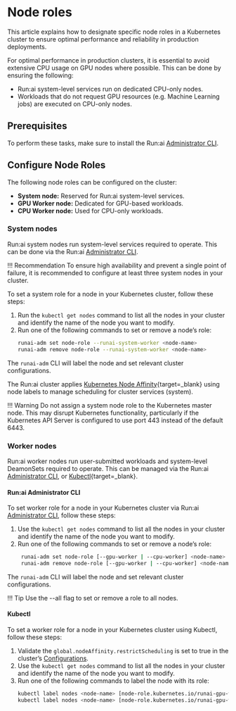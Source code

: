 # Node roles

This article explains how to designate specific node roles in a Kubernetes cluster to ensure optimal performance and reliability in production deployments.

For optimal performance in production clusters, it is essential to avoid extensive CPU usage on GPU nodes where possible. This can be done by ensuring the following:

* Run:ai system-level services run on dedicated CPU-only nodes.
* Workloads that do not request GPU resources (e.g. Machine Learning jobs) are executed on CPU-only nodes.


## Prerequisites

To perform these tasks, make sure to install the Run:ai [Administrator CLI](cli-admin-install.md).

## Configure Node Roles

The following node roles can be configured on the cluster:

* __System node:__ Reserved for Run:ai system-level services.
* __GPU Worker node:__ Dedicated for GPU-based workloads.
* __CPU Worker node:__ Used for CPU-only workloads.

### System nodes

Run:ai system nodes run system-level services required to operate. This can be done via the Run:ai [Administrator CLI](cli-admin-install.md).

!!! Recommendation
    To ensure high availability and prevent a single point of failure, it is recommended to configure at least three system nodes in your cluster.

To set a system role for a node in your Kubernetes cluster, follow these steps:

1. Run the `kubectl get nodes` command to list all the nodes in your cluster and identify the name of the node you want to modify.
2. Run one of the following commands to set or remove a node’s role:
    ```bash
    runai-adm set node-role --runai-system-worker <node-name>
    runai-adm remove node-role --runai-system-worker <node-name>
    ```

The `runai-adm` CLI will label the node and set relevant cluster configurations.

The Run:ai cluster applies [Kubernetes Node Affinity](https://kubernetes.io/docs/concepts/scheduling-eviction/assign-pod-node/#affinity-and-anti-affinity){target=_blank} using node labels to manage scheduling for cluster services (system).

!!! Warning
    Do not assign a system node role to the Kubernetes master node. This may disrupt Kubernetes functionality, particularly if the Kubernetes API Server is configured to use port 443 instead of the default 6443.

### Worker nodes

Run:ai worker nodes run user-submitted workloads and system-level DeamonSets required to operate. This can be managed via the Run:ai [Administrator CLI](cli-admin-install.md), or [Kubectl](https://kubernetes.io/docs/reference/kubectl/){target=_blank}. 

#### Run:ai Administrator CLI 

To set worker role for a node in your Kubernetes cluster via Run:ai [Administrator CLI](cli-admin-install.md), follow these steps:

1. Use the `kubectl get nodes` command to list all the nodes in your cluster and identify the name of the node you want to modify.
2. Run one of the following commands to set or remove a node’s role:
   ```bash
    runai-adm set node-role [--gpu-worker | --cpu-worker] <node-name>
    runai-adm remove node-role [--gpu-worker | --cpu-worker] <node-name>
   ```

The `runai-adm` CLI will label the node and set relevant cluster configurations.

!!! Tip
    Use the --all flag to set or remove a role to all nodes.

#### Kubectl

To set a worker role for a node in your Kubernetes cluster using Kubectl, follow these steps:

1. Validate the `global.nodeAffinity.restrictScheduling` is set to true in the cluster’s [Configurations](advanced-cluster-config.md).
2. Use the `kubectl get nodes` command to list all the nodes in your cluster and identify the name of the node you want to modify.
3. Run one of the following commands to label the node with its role:
   ```bash
   kubectl label nodes <node-name> [node-role.kubernetes.io/runai-gpu-worker=true | node-role.kubernetes.io/runai-cpu-worker=true]
   kubectl label nodes <node-name> [node-role.kubernetes.io/runai-gpu-worker=false | node-role.kubernetes.io/runai-cpu-worker=false]
   ```
